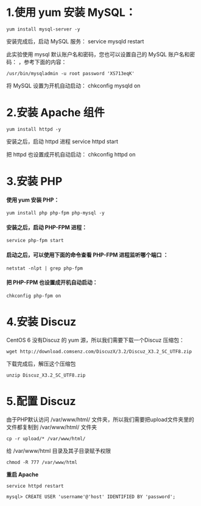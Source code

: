 1.使用 yum 安装 MySQL：
====
    yum install mysql-server -y

安装完成后，启动 MySQL 服务：
    service mysqld restart

此实验使用 mysql 默认账户名和密码，您也可以设置自己的 MySQL 账户名和密码：
，参考下面的内容：

    /usr/bin/mysqladmin -u root password 'XS713eqK'

将 MySQL 设置为开机自动启动：
    chkconfig mysqld on

2.安装 Apache 组件
====
    yum install httpd -y

安装之后，启动 httpd 进程
    service httpd start

把 httpd 也设置成开机自动启动：
    chkconfig httpd on

3.安装 PHP
====

#### 使用 yum 安装 PHP：
    yum install php php-fpm php-mysql -y

#### 安装之后，启动 PHP-FPM 进程：
    service php-fpm start

#### 启动之后，可以使用下面的命令查看 PHP-FPM 进程监听哪个端口 ：
    netstat -nlpt | grep php-fpm

#### 把 PHP-FPM 也设置成开机自动启动：
    chkconfig php-fpm on


4.安装 Discuz
====

CentOS 6 没有Discuz 的 yum 源，所以我们需要下载一个Discuz 压缩包：

    wget http://download.comsenz.com/DiscuzX/3.2/Discuz_X3.2_SC_UTF8.zip

下载完成后，解压这个压缩包

    unzip Discuz_X3.2_SC_UTF8.zip

5.配置 Discuz
====

由于PHP默认访问 /var/www/html/ 文件夹，所以我们需要把upload文件夹里的文件都复制到 /var/www/html/ 文件夹

    cp -r upload/* /var/www/html/

给 /var/www/html 目录及其子目录赋予权限

    chmod -R 777 /var/www/html

**重启 Apache**

    service httpd restart
    
    mysql> CREATE USER 'username'@'host' IDENTIFIED BY 'password';
